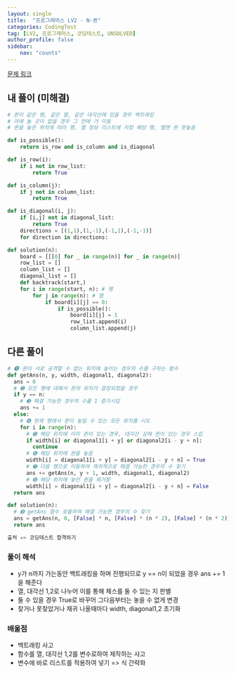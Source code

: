 ```yaml
---
layout: single
title:  "프로그래머스 LV2 - N-퀸"
categories: CodingTest
tag: [LV2, 프로그래머스, 코딩테스트, UNSOLVED]
author_profile: false
sidebar: 
    nav: "counts"
---
```


[문제 링크](https://school.programmers.co.kr/learn/courses/30/lessons/12952)

## 내 풀이 (미해결)
```PYTHON
# 퀸이 같은 행, 같은 열, 같은 대각선에 있을 경우 백트래킹
# 아예 놀 곳이 없을 경우 그 전에 거 이동
# 퀸을 놓은 위치에 따라 행, 열 정보 리스트에 저장 해당 행, 열엔 퀸 못놓음

def is_possible():
    return is_row and is_column and is_diagonal

def is_row(i):
    if i not in row_list:
        return True

def is_column(j):
    if j not in column_list:
        return True

def is_diagonal(i, j):
    if [i,j] not in diagonal_list:
        return True
    directions = [(1,1),(1,-1),(-1,1),(-1,-1)]
    for direction in directions:

def solution(n):
    board = [[[0] for _ in range(n)] for _ in range(n)]
    row_list = []
    column_list = []
    diagonal_list = []
    def backtrack(start,)
    for i in range(start, n): # 행
        for j in range(n): # 열
            if board[i][j] == 0:
                if is_possible():
                    board[i][j] = 1
                    row_list.append(i)
                    column_list.append(j)
```

## 다른 풀이
```python
# ➊ 퀸이 서로 공격할 수 없는 위치에 놓이는 경우의 수를 구하는 함수
def getAns(n, y, width, diagonal1, diagonal2):
  ans = 0
  # ➋ 모든 행에 대해서 퀸의 위치가 결정되었을 경우
  if y == n:
    # ➌ 해결 가능한 경우의 수를 1 증가시킴
    ans += 1
  else:
    # ➍ 현재 행에서 퀸이 놓일 수 있는 모든 위치를 시도
    for i in range(n):
      # ➎ 해당 위치에 이미 퀸이 있는 경우, 대각선 상에 퀸이 있는 경우 스킵
      if width[i] or diagonal1[i + y] or diagonal2[i - y + n]:
        continue
      # ➏ 해당 위치에 퀸을 놓음
      width[i] = diagonal1[i + y] = diagonal2[i - y + n] = True
      # ➐ 다음 행으로 이동하여 재귀적으로 해결 가능한 경우의 수 찾기
      ans += getAns(n, y + 1, width, diagonal1, diagonal2)
      # ➑ 해당 위치에 놓인 퀸을 제거함
      width[i] = diagonal1[i + y] = diagonal2[i - y + n] = False
  return ans

def solution(n):
  # ➒ getAns 함수 호출하여 해결 가능한 경우의 수 찾기
  ans = getAns(n, 0, [False] * n, [False] * (n * 2), [False] * (n * 2))
  return ans

출처 => 코딩테스트 합격하기
```

### 풀이 해석
- y가 n까지 가는동안 백트래킹을 하며 진행되므로 y == n이 되었을 경우 ans += 1을 해준다
- 열, 대각선 1,2로 나누어 이를 통해 체스를 둘 수 있는 지 판별
- 둘 수 있을 경우 True로 바꾸어 그다음부터는 놓을 수 없게 변경
- 찾거나 못찾았거나 재귀 나올때마다 width, diagonal1,2 초기화

### 배울점
- 백트래킹 사고
- 함수를 열, 대각선 1,2를 변수로하여 제작하는 사고
- 변수에 바로 리스트를 적용하여 넣기 => 식 간략화
